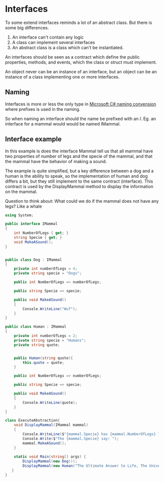 # Interfaces

To some extend interfaces reminds a lot of an abstract class. But there is some big differences.

1. An interface can't contain any logic
2. A class can implement several interfaces
3. An abstract class is a class which can't be instantiated.

An interfaces should be seen as a contract which define the public properties, methods, and events, which the class or struct must implement.

An object never can be an instance of an interface, but an object can be an instance of a class implementing one or more interfaces.

## Naming

Interfaces is more or less the only type in [Microsoft C# naming convension](https://docs.microsoft.com/en-us/dotnet/standard/design-guidelines/names-of-classes-structs-and-interfaces) where prefixes is used in the naming. 

So when naming an interface should the name be prefixed with an *I*. Eg. an interface for a mammal would would be named IMammal.

## Interface example

In this example is does the interface Mammal tell us that all mammal have two properties of number of legs and the specie of the mammal, and that the mammal have the behavior of making a sound.

The example is quite simplified, but a key difference between a dog and a human is the ability to speak, so the implementation of human and dog differs a bit, but they still implement to the same contract (interface). This contract is used by the DisplayMammal method to display the information on the mammal.

Question to think about: What could we do if the mammal does not have any legs? Like a whale

```C# runnable
using System;

public interface IMammal
{
	int NumberOfLegs { get; }
	string Specie { get; }
	void MakeASound();
}


public class Dog : IMammal
{
	private int numberOfLegs = 4;
	private string specie = "Dogs";

	public int NumberOfLegs => numberOfLegs;

	public string Specie => specie;

	public void MakeASound()
	{
		Console.WriteLine("Wuf");
	}
}

public class Human : IMammal
{
	private int numberOfLegs = 2;
	private string specie = "Humans";
	private string quote;


	public Human(string quote){
		this.quote = quote;
	}

	public int NumberOfLegs => numberOfLegs;

	public string Specie => specie;

	public void MakeASound()
	{
		Console.WriteLine(quote);
	}
}

class ExecuteAbstraction{
    void DisplayMammal(IMammal mammal)
    {
        Console.WriteLine($"{mammal.Specie} has {mammal.NumberOfLegs} legs");
        Console.Write($"The {mammal.Specie} say: ");
        mammal.MakeASound();
    }
    
	static void Main(string[] args) {
        DisplayMammal(new Dog());
        DisplayMammal(new Human("The Ultimate Answer to Life, The Universe and Everything is...42!"));
   }
}

```

